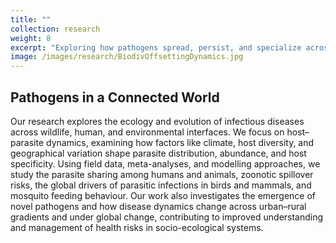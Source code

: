 ```yaml
---
title: ""
collection: research
weight: 8
excerpt: "Exploring how pathogens spread, persist, and specialize across diverse hosts in a changing world."
image: /images/research/BiodivOffsettingDynamics.jpg
---
```


## Pathogens in a Connected World

Our research explores the ecology and evolution of infectious diseases across wildlife, human, and environmental interfaces. We focus on host–parasite dynamics, examining how factors like climate, host diversity, and geographical variation shape parasite distribution, abundance, and host specificity. Using field data, meta-analyses, and modelling approaches, we study the parasite sharing among humans and animals, zoonotic spillover risks, the global drivers of parasitic infections in birds and mammals, and mosquito feeding behaviour. Our work also investigates the emergence of novel pathogens and how disease dynamics change across urban–rural gradients and under global change, contributing to improved understanding and management of health risks in socio-ecological systems.

